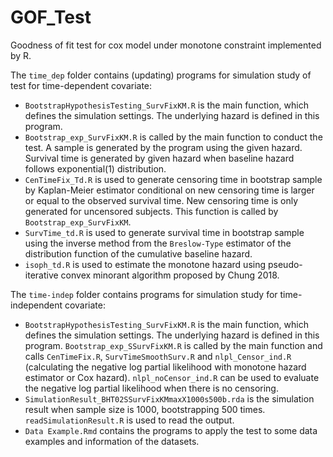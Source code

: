 # GOF_Test
Goodness of fit test for cox model under monotone constraint implemented by R.

The `time_dep` folder contains (updating) programs for simulation study of test for time-dependent covariate:
- `BootstrapHypothesisTesting_SurvFixKM.R` is the main function, which defines the simulation settings. The underlying hazard is defined in this program.
- `Bootstrap_exp_SurvFixKM.R` is called by the main function to conduct the test. A sample is generated by the program using the given hazard. Survival time is generated by given hazard when baseline hazard follows exponential(1) distribution.
- `CenTimeFix_Td.R` is used to generate censoring time in bootstrap sample by Kaplan-Meier estimator conditional on new censoring time is larger or equal to the observed survival time. New censoring time is only generated for uncensored subjects. This function is called by `Bootstrap_exp_SurvFixKM`.
- `SurvTime_td.R` is used to generate survival time in bootstrap sample using the inverse method from the `Breslow-Type` estimator of the distribution function of the cumulative baseline hazard.
- `isoph_td.R` is used to estimate the monotone hazard using pseudo-iterative convex minorant algorithm proposed by Chung 2018.

The `time-indep` folder contains programs for simulation study for time-independent covariate:
- `BootstrapHypothesisTesting_SurvFixKM.R` is the main function, which defines the simulation settings. The underlying hazard is defined in this program. `Bootstrap_exp_SSurvFixKM.R` is called by the main function and calls `CenTimeFix.R`, `SurvTimeSmoothSurv.R` and `nlpl_Censor_ind.R` (calculating the negative log partial likelihood with monotone hazard estimator or Cox hazard). `nlpl_noCensor_ind.R` can be used to evaluate the negative log partial likelihood when there is no censoring.
-   `SimulationResult_BHT02SSurvFixKMmaxX1000s500b.rda` is the simulation result when sample size is 1000, bootstrapping 500 times. `readSimulationResult.R` is used to read the output.
-   `Data Example.Rmd` contains the programs to apply the test to some data examples and information of the datasets.

